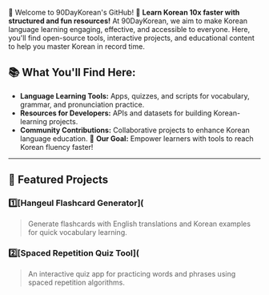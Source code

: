 
👋 Welcome to 90DayKorean's GitHub!
🌟 **Learn Korean 10x faster with structured and fun resources!**
At 90DayKorean, we aim to make Korean language learning engaging, effective,
and accessible to everyone.
Here, you'll find open-source tools, interactive projects, and educational
content to help you master Korean in record time.
## 📚 What You'll Find Here:
- **Language Learning Tools:** Apps, quizzes, and scripts for vocabulary,
grammar, and pronunciation practice.
- **Resources for Developers:** APIs and datasets for building Korean-learning
projects.
- **Community Contributions:** Collaborative projects to enhance Korean
language education.
🎯 **Our Goal:** Empower learners with tools to reach Korean fluency faster!
---
## 🚀 Featured Projects
### 1️⃣[Hangeul Flashcard Generator](
> Generate flashcards with English translations and Korean examples for quick
vocabulary learning.
### 2️⃣[Spaced Repetition Quiz Tool](
> An interactive quiz app for practicing words and phrases using spaced
repetition algorithms.
